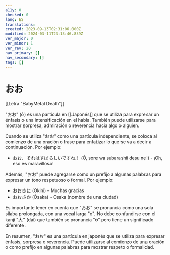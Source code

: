 ```yaml
---
a11y: 0
checked: 0
lang: ES
translations: 
created: 2023-09-13T02:31:06.000Z
modified: 2024-03-11T23:13:46.839Z
ver_major: 0
ver_minor: 1
ver_rev: 20
nav_primary: []
nav_secondary: []
tags: []
---
```

# おお

[[Letra "BabyMetal Death"]]

"おお" (ō) es una partícula en [[Japonés]] que se utiliza para expresar un énfasis o una intensificación en el habla. También puede utilizarse para mostrar sorpresa, admiración o reverencia hacia algo o alguien.

Cuando se utiliza "おお" como una partícula independiente, se coloca al comienzo de una oración o frase para enfatizar lo que se va a decir a continuación. Por ejemplo:

- おお、それはすばらしいですね！ (Ō, sore wa subarashii desu ne!) - ¡Oh, eso es maravilloso!

Además, "おお" puede agregarse como un prefijo a algunas palabras para expresar un tono respetuoso o formal. Por ejemplo:

- おおきに (Ōkini) - Muchas gracias
- おおさか (Ōsaka) - Osaka (nombre de una ciudad)

Es importante tener en cuenta que "おお" se pronuncia como una sola sílaba prolongada, con una vocal larga "o". No debe confundirse con el kanji "大" (dai) que también se pronuncia "ō" pero tiene un significado diferente.

En resumen, "おお" es una partícula en japonés que se utiliza para expresar énfasis, sorpresa o reverencia. Puede utilizarse al comienzo de una oración o como prefijo en algunas palabras para mostrar respeto o formalidad.